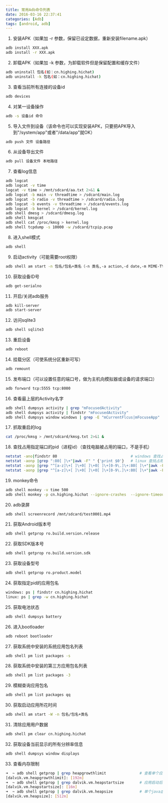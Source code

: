 ```yaml
---
title: 常用Adb命令列表
date: 2016-03-16 22:37:41
categories: [Adb]
tags: [android, adb]
---
```


1. 安装APK（如果加 -r 参数，保留已设定数据，重新安装filename.apk）
```bash
adb install XXX.apk
adb install -r XXX.apk
```

<!--more-->

2. 卸载APK（如果加 -k 参数，为卸载软件但是保留配置和缓存文件）
```bash
adb uninstall 包名(如：cn.highing.hichat)
adb uninstall -k 包名(如：cn.highing.hichat)
```
3. 查看当前所有连接的设备id
```bash
adb devices
```
4. 对某一设备操作
```bash
adb -s 设备id 命令
```
5. 导入文件到设备（该命令也可以实现安装APK，只要把APK导入到"/system/app"或者"/data/app"就OK）
```bash
adb push 文件 设备路径
```
6. 从设备导出文件
```bash
adb pull 设备文件 本地路径
```
7. 查看log信息
```bash
adb logcat
adb logcat -v time
logcat -v time > /mnt/sdcard/aa.txt 2>&1 &                                  # 离线抓取log保存在手机
adb logcat -b main -v threadtime > /sdcard/main.log                         # 抓取应用程序的日志
adb logcat -b radio -v threadtime > /sdcard/radio.log                       # 抓取跟 radio/telephony 相关的信息
adb logcat -b events -v threadtime > /sdcard/events.log                     # 抓取系统事件日志，如触屏事件
adb logcat -b kernel > /sdcard/kernel.log                                   # 抓取kernel log
adb shell dmesg > /sdcard/dmesg.log                                         # 导出当前缓存的 kernel log
adb shell kmsgcat                                                           # 实时查看kernel log
adb shell cat /proc/kmsg > kernel.log                                       # 抓取 printk生成的内核消息
adb shell tcpdump -s 10000 -w /sdcard/tcpip.pcap                            # 抓取 TCP/IP协议相关的日志
```
8. 进入shell模式
```bash
adb shell
```
9. 启动activity（可能需要root权限）
```bash
adb shell am start -n 包名/包名+类名（-n 类名,-a action,-d date,-m MIME-TYPE,-c category,-e 扩展数据,等） （cn.highing.hichat/.ui.MainActivity）
```
10. 获取设备ID号
```bash
adb get-serialno
```
11. 开启/关闭adb服务
```bash
adb kill-server
adb start-server
```
12. 访问sqlite3
```bash
adb shell sqlite3
```
13. 重启设备
```bash
adb reboot
```
14. 挂载分区（可使系统分区重新可写）
```bash
adb remount
```
15. 发布端口（可以设置任意的端口号，做为主机向模拟器或设备的请求端口）
```bash
adb forward tcp:5555 tcp:8000
```
16. 查看最上层的Activity名字
```bash
adb shell dumpsys activity | grep "mFocusedActivity"                        # linux
adb shell dumpsys activity | findstr "mFocusedActivity"                     # windows
adb shell dumpsys window windows | grep -E "mCurrentFlcus|mFocuseApp"       # windows
```
17. 抓取重启的log
```bash
cat /proc/kmsg > /mnt/sdcard/kmsg.txt 2>&1 &
```
18. 查找占用指定端口的pid（进程id）（查找电脑被占用的端口，不是手机）
```bash
netstat -ano|findstr 80                                 # windows 查找占用80端口的进程
netstat -aonp |grep ":80[ ]\+"|awk -F" " {'print $0'}   # linux 查找占用80端口的进程
netstat -aonp |grep "^[a-z]\+[ ]\+0[ ]\+0[ ]\+[0-9\.]\+:80[ ]\+"|awk -F" " {'print $0'}                 # 优化后
netstat -aonp |grep "^[a-z]\+[ ]\+0[ ]\+0[ ]\+[0-9\.]\+:80[ ]\+"|awk -F" " {'print $7'}|cut -d"/" -f1    # 只显示pid
```
19. monkey命令
```bash
adb shell monkey -v time 500
adb shell monkey -p cn.highing.hichat --ignore-crashes  --ignore-timeouts --ignore-security-exceptions  --pct-trackball 0 --pct-nav 0 --pct-majornav 0 --pct-syskeys 0 --pct-anyevent 0  -v -v -v --throttle 500 1200000000 -v time > /mnt/sdcard/monkeysys.txt 2>&1 &
```
20. adb录屏
```bash
adb shell screenrecord /mnt/sdcard/test0001.mp4
```
21. 获取Android版本号
```bash
adb shell getprop ro.build.version.release
```
22. 获取SDK版本号
```bash
adb shell getprop ro.build.version.sdk
```
23. 获取设备型号
```bash
adb shell getprop ro.product.model
```
24. 获取指定pid的应用包名
```bash
windows: ps | findstr cn.highing.hichat
linux: ps | grep -w cn.highing.hichat
```
25. 获取电池状态
```bash
adb shell dumpsys battery
```
26. 进入bootloader
```bash
adb reboot bootloader
```
27. 获取系统中安装的系统应用包名列表
```bash
adb shell pm list packages -s
```
28. 获取系统中安装的第三方应用包名列表
```bash
adb shell pm list packages -3
```
29. 模糊查询应用包名
```bash
adb shell pm list packages qq
```
30. 获取启动应用所花时间
```bash
adb shell am start -W -n 包名/包名+类名
```
31. 清除应用用户数据
```bash
adb shell pm clear cn.highing.hichat
```
32. 获取设备当前显示的所有分辨率信息
```bash
adb shell dumpsys window displays
```
33. 查看内存限制
```bash
➜  ~ adb shell getprop | grep heapgrowthlimit               # 查看单个应用程序最大内存限制
[dalvik.vm.heapgrowthlimit]: [192m]
➜  ~ adb shell getprop | grep dalvik.vm.heapstartsize       # 应用启动后分配的初始内存
[dalvik.vm.heapstartsize]: [16m]
➜  ~ adb shell getprop | grep dalvik.vm.heapsize            # 单个java虚拟机最大的内存限制
[dalvik.vm.heapsize]: [512m]
```